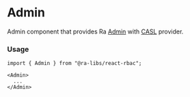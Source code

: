 # Admin

Admin component that provides Ra [Admin](https://marmelab.com/react-admin/Admin.html) with [CASL](https://casl.js.org/v6/en) provider.

### Usage

```tsx
import { Admin } from "@ra-libs/react-rbac";

<Admin>
  ...
</Admin>
```

